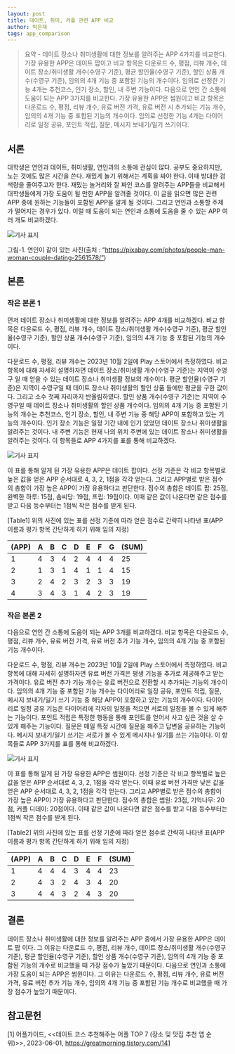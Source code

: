```yaml
---
layout: post
title: 데이트, 취미, 커플 관련 APP 비교
author: 박은재
tags: app_comparison
---
```


>요약 - 데이트 장소나 취미생활에 대한 정보를 알려주는 APP 4가지를 비교한다. 가장 유용한 APP은 데이트 팝이고 비교 항목은 다운로드 수, 평점, 리뷰 개수, 데이트 장소/취미생활 개수(수영구 기준), 평균 할인율(수영구 기준), 할인 상품 개수(수영구 기준), 임의의 4개 기능 중 포함된 기능의 개수이다. 임의로 선정한 기능 4개는 추천코스, 인기 장소, 할인, 내 주변 기능이다. 다음으로 연인 간 소통에 도움이 되는 APP 3가지를 비교한다. 가장 유용한 APP은 썸원이고 비교 항목은 다운로드 수, 평점, 리뷰 개수, 유료 버전 가격, 유료 버전 시 추가되는 기능 개수, 임의의 4개 기능 중 포함된 기능의 개수이다. 임의로 선정한 기능 4개는 다이어리로 일정 공유, 포인트 적립, 질문, 메시지 보내기/일기 쓰기이다.

## 서론

대학생은 연인과 데이트, 취미생활, 연인과의 소통에 관심이 많다. 공부도 중요하지만, 노는 것에도 많은 시간을 쓴다. 재밌게 놀기 위해서는 계획을 짜야 한다. 이때 방대한 검색량을 줄여주고자 한다. 재밌는 놀거리와 잘 짜인 코스를 알려주는 APP들을 비교해서 대학생들에게 가장 도움이 될 만한 APP을 알려줄 것이다. 이 글을 읽으면 많은 관련 APP 중에 원하는 기능들이 포함된 APP을 알게 될 것이다. 그리고 연인과 소통할 주제가 떨어지는 경우가 있다. 이럴 때 도움이 되는 연인과 소통에 도움을 줄 수 있는 APP 여러 개도 비교하겠다. 

![기사 표지]({{site.baseurl}}/img/20231004/01.PNG)

그림-1. 연인이 같이 있는 사진(출처 : “https://pixabay.com/photos/people-man-woman-couple-dating-2561578/”)

## 본론

### 작은 본론 1

먼저 데이트 장소나 취미생활에 대한 정보를 알려주는 APP 4개를 비교하겠다. 비교 항목은 다운로드 수, 평점, 리뷰 개수, 데이트 장소/취미생활 개수(수영구 기준), 평균 할인율(수영구 기준), 할인 상품 개수(수영구 기준), 임의의 4개 기능 중 포함된 기능의 개수이다.

다운로드 수, 평점, 리뷰 개수는 2023년 10월 2일에 Play 스토어에서 측정하였다. 비교 항목에 대해 자세히 설명하자면 데이트 장소/취미생활 개수(수영구 기준)는 지역이 수영구 일 때 얻을 수 있는 데이트 장소나 취미생활 정보의 개수이다. 평균 할인율(수영구 기준)은 지역이 수영구일 때 데이트 장소나 취미생활의 할인 상품 들에만 평균을 구한 값이다. 그리고 소수 첫째 자리까지 반올림하였다. 할인 상품 개수(수영구 기준)는 지역이 수영구일 때 데이트 장소나 취미생활의 할인 상품 개수이다. 임의의 4개 기능 중 포함된 기능의 개수는 추천코스, 인기 장소, 할인, 내 주변 기능 중 해당 APP이 포함하고 있는 기능의 개수이다. 인기 장소 기능은 일정 기간 내에 인기 있었던 데이트 장소나 취미생활을 알려주는 것이다. 내 주변 기능은 현재 나의 위치 주변에 있는 데이트 장소나 취미생활을 알려주는 것이다. 이 항목들로 APP 4가지를 표를 통해 비교하겠다.

![기사 표지]({{site.baseurl}}/img/20231004/02.PNG)

이 표를 통해 알게 된 가장 유용한 APP은 데이트 팝이다. 선정 기준은 각 비교 항목별로 높은 값을 얻은 APP 순서대로 4, 3, 2, 1점을 각각 얻는다. 그리고 APP별로 받은 점수의 총합이 가장 높은 APP이 가장 유용하다고 판단한다. 점수의 총합은 데이트 팝: 25점, 완벽한 하루: 15점, 솜씨당: 19점, 프립: 19점이다. 이때 같은 값이 나온다면 같은 점수를 받고 다음 등수부터는 1점씩 작은 점수를 받게 된다.

[Table1] 위의 사진에 있는 표를 선정 기준에 따라 얻은 점수로 간략히 나타낸 표(APP 이름과 평가 항목 간단하게 하기 위해 임의 지정)

| (APP) | A | B | C | D | E | F | G | (SUM) |
|-----|---|---|---|---|---|---|---|-----|
| 1   | 4 | 3 | 4 | 2 | 4 | 4 | 4 | 25  |
| 2   | 1 | 3 | 1 | 4 | 1 | 1 | 4 | 15  |
| 3   | 2 | 4 | 2 | 3 | 2 | 3 | 3 | 19  |
| 4   | 3 | 4 | 3 | 1 | 4 | 2 | 3 | 19  |




### 작은 본론 2

다음으로 연인 간 소통에 도움이 되는 APP 3개를 비교하겠다. 비교 항목은 다운로드 수, 평점, 리뷰 개수, 유료 버전 가격, 유료 버전 추가 기능 개수, 임의의 4개 기능 중 포함된 기능 개수이다.

다운로드 수, 평점, 리뷰 개수는 2023년 10월 2일에 Play 스토어에서 측정하였다. 비교 항목에 대해 자세히 설명하자면 유료 버전 가격은 평생 기능을 추가로 제공해주고 받는 가격이다. 유료 버전 추가 기능 개수는 유료 버전으로 전환할 시 추가되는 기능의 개수이다. 임의의 4개 기능 중 포함된 기능 개수는 다이어리로 일정 공유, 포인트 적립, 질문, 메시지 보내기/일기 쓰기 기능 중 해당 APP이 포함하고 있는 기능의 개수이다. 다이어리로 일정 공유 기능은 다이어리에 각자의 일정을 적으면 서로의 일정을 볼 수 있게 해주는 기능이다. 포인트 적립은 특정한 행동을 통해 포인트를 얻어서 사고 싶은 것을 살 수 있게 해주는 기능이다. 질문은 매일 특정 시간에 질문을 해주고 답변을 공유하는 기능이다. 메시지 보내기/일기 쓰기는 서로가 볼 수 있게 메시지나 일기를 쓰는 기능이다. 이 항목들로 APP 3가지를 표를 통해 비교하겠다.

![기사 표지]({{site.baseurl}}/img/20231004/03.PNG)

이 표를 통해 알게 된 가장 유용한 APP은 썸원이다. 선정 기준은 각 비교 항목별로 높은 값을 얻은 APP 순서대로 4, 3, 2, 1점을 각각 얻는다. 이때 유료 버전 가격만 낮은 값을 얻은 APP 순서대로 4, 3, 2, 1점을 각각 얻는다. 그리고 APP별로 받은 점수의 총합이 가장 높은 APP이 가장 유용하다고 판단한다. 점수의 총합은 썸원: 23점, 기억나무: 20점, 커플 디데이: 20점이다. 이때 같은 값이 나온다면 같은 점수를 받고 다음 등수부터는 1점씩 작은 점수를 받게 된다. 

[Table2] 위의 사진에 있는 표를 선정 기준에 따라 얻은 점수로 간략히 나타낸 표(APP 이름과 평가 항목 간단하게 하기 위해 임의 지정)

| (APP) | A | B | C | D | E | F | (SUM) |
|-----|---|---|---|---|---|---|-----|
| 1   | 4 | 4 | 4 | 3 | 4 | 4 | 23  |
| 2   | 4 | 3 | 2 | 4 | 3 | 4 | 20  |
| 3   | 4 | 4 | 3 | 2 | 4 | 3 | 20  |


## 결론
데이트 장소나 취미생활에 대한 정보를 알려주는 APP 중에서 가장 유용한 APP은 데이트 팝 이다. 그 이유는 다운로드 수, 평점, 리뷰 개수, 데이트 장소/취미생활 개수(수영구 기준), 평균 할인율(수영구 기준), 할인 상품 개수(수영구 기준), 임의의 4개 기능 중 포함된 기능의 개수로 비교했을 때 가장 점수가 높았기 때문이다. 다음으로 연인과 소통에 가장 도움이 되는 APP은 썸원이다. 그 이유는 다운로드 수, 평점, 리뷰 개수, 유료 버전 가격, 유료 버전 추가 기능 개수, 임의의 4개 기능 중 포함된 기능 개수로 비교했을 때 가장 점수가 높았기 때문이다.

## 참고문헌
[1] 어플가이드, <<데이트 코스 추천해주는 어플 TOP 7 (장소 및 맛집 추천 앱 순위)>>, 2023-06-01, https://greatmorning.tistory.com/141